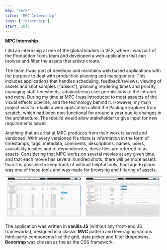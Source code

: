 ```yaml
---
key: "work"
title: "MPC Internship"
tags: ["internship"]
start: 2015
---
```

**MPC Internship**

I did an internship at one of the global leaders in VFX, where I was part of the Production Tools team and developed a web application that can browse and filter the assets that artists create. 
<!-- end -->
The team I was part of develops and maintains web based applications with the purpose to deal with production planning and management. This includes applications that handles scheduling, feedback/reviews, viewing of assets and shot samples (“*dailies*”), planning rendering times and priority, managing staff timesheets, administering user permissions to the intranet and more. During my time at MPC I was introduced to most aspects of the visual effects pipeline, and the technology behind it. However, my main project was to rebuild a web application called the Package Explorer from scratch, which had been non-functional for around a year due to changes in the architecture. The rebuild would allow stakeholder to give input for new requirements aswell.

Anything that an artist at MPC produces from their work is saved and versioned. With every versioned file there is information in the form of timestamps, tags, metadata, comments, descriptions, names, users, availability in sites and of dependencies, these files are referred to as assets. Considering that MPC works on several movies at any given time, and that each movie has several hundred shots, there will be more assets than it is possible to keep track of without helpful tools. Package Explorer was one of these tools and was made for browsing and filtering of assets.

|  |  |
|---|---|
| ![Package Explorer](../../src/images/packageExplorer1.png) | ![Package Explorer](../../src/images/packageExplorer3.png) |


The application was written in **vanilla JS** (without any front-end JS frameworks), designed in a classic **MVC** pattern and leveraging various third-party components like the grid, date picker and filter dropdowns. **Bootstrap** was chosen as the as the CSS framework.